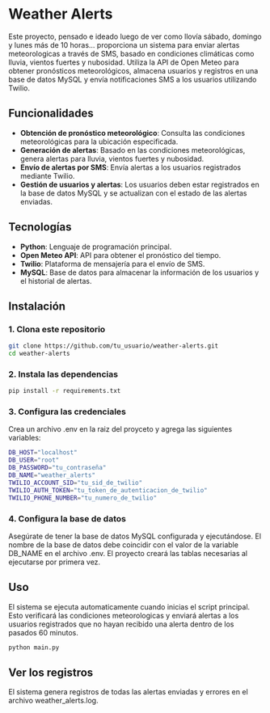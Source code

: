# Weather Alerts

Este proyecto, pensado e ideado luego de ver como llovía sábado, domingo y lunes más de 10 horas... proporciona un sistema para enviar alertas meteorologicas a través de SMS, basado en condiciones climáticas como lluvia, vientos fuertes y nubosidad. Utiliza la API de Open Meteo para obtener pronósticos meteorológicos, almacena usuarios y registros en una base de datos MySQL y envía notificaciones SMS a los usuarios utilizando Twilio.

## Funcionalidades

- **Obtención de pronóstico meteorológico**: Consulta las condiciones meteorológicas para la ubicación especificada.
- **Generación de alertas**: Basado en las condiciones meteorológicas, genera alertas para lluvia, vientos fuertes y nubosidad.
- **Envío de alertas por SMS**: Envía alertas a los usuarios registrados mediante Twilio.
- **Gestión de usuarios y alertas**: Los usuarios deben estar registrados en la base de datos MySQL y se actualizan con el estado de las alertas enviadas.

## Tecnologías

- **Python**: Lenguaje de programación principal.
- **Open Meteo API**: API para obtener el pronóstico del tiempo.
- **Twilio**: Plataforma de mensajería para el envío de SMS.
- **MySQL**: Base de datos para almacenar la información de los usuarios y el historial de alertas.

## Instalación

### 1. Clona este repositorio

```bash
git clone https://github.com/tu_usuario/weather-alerts.git
cd weather-alerts
```

### 2. Instala las dependencias

```bash
pip install -r requirements.txt
```

### 3. Configura las credenciales

Crea un archivo .env en la raiz del proyceto y agrega las siguientes variables:
```bash
DB_HOST="localhost"
DB_USER="root"
DB_PASSWORD="tu_contraseña"
DB_NAME="weather_alerts"
TWILIO_ACCOUNT_SID="tu_sid_de_twilio"
TWILIO_AUTH_TOKEN="tu_token_de_autenticacion_de_twilio"
TWILIO_PHONE_NUMBER="tu_numero_de_twilio"
```

### 4. Configura la base de datos

Asegúrate de tener la base de datos MySQL configurada y ejecutándose. El nombre de la base de datos debe coincidir con el valor de la variable DB_NAME en el archivo .env. El proyecto creará las tablas necesarias al ejecutarse por primera vez.

## Uso

El sistema se ejecuta automaticamente cuando inicias el script principal. Esto verificará las condiciones meteorologicas y enviará alertas a los usuarios registrados que no hayan recibido una alerta dentro de los pasados 60 minutos.

```bash
python main.py
```

## Ver los registros

El sistema genera registros de todas las alertas enviadas y errores en el archivo weather_alerts.log.
